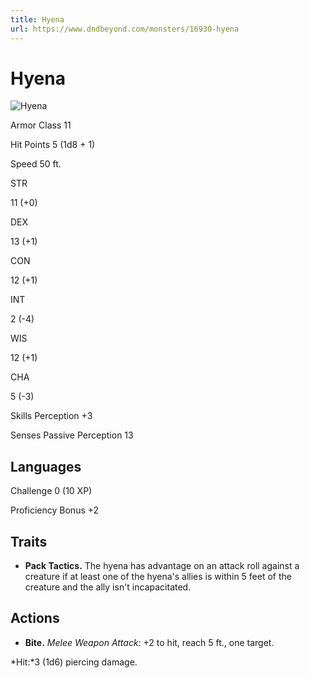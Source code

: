 ```yaml
---
title: Hyena
url: https://www.dndbeyond.com/monsters/16930-hyena
---
```


# Hyena

![Hyena](hyena.png)

Armor Class
11

Hit Points
5
(1d8 + 1)

Speed
50 ft.

STR

11
(+0)

DEX

13
(+1)

CON

12
(+1)

INT

2
(-4)

WIS

12
(+1)

CHA

5
(-3)

Skills
Perception +3

Senses
Passive Perception 13

Languages
--

Challenge
0 (10 XP)

Proficiency Bonus
+2

## Traits

* **Pack Tactics.** The hyena has advantage on an attack roll against a creature if at least one of the hyena's allies is within 5 feet of the creature and the ally isn't incapacitated.

## Actions

* **Bite.** *Melee Weapon Attack:* +2 to hit, reach 5 ft., one target.

*Hit:*3 (1d6) piercing damage.